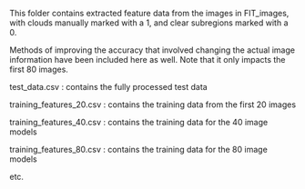 This folder contains extracted feature data from the images in FIT_images, with clouds manually marked with a 1, and clear subregions marked with a 0.

Methods of improving the accuracy that involved changing the actual image information have been included here as well. Note that it only impacts the first 80 images. 

test_data.csv : contains the fully processed test data

training_features_20.csv : contains the training data from the first 20 images

training_features_40.csv : contains the training data for the 40 image models

training_features_80.csv : contains the training data for the 80 image models

etc. 
